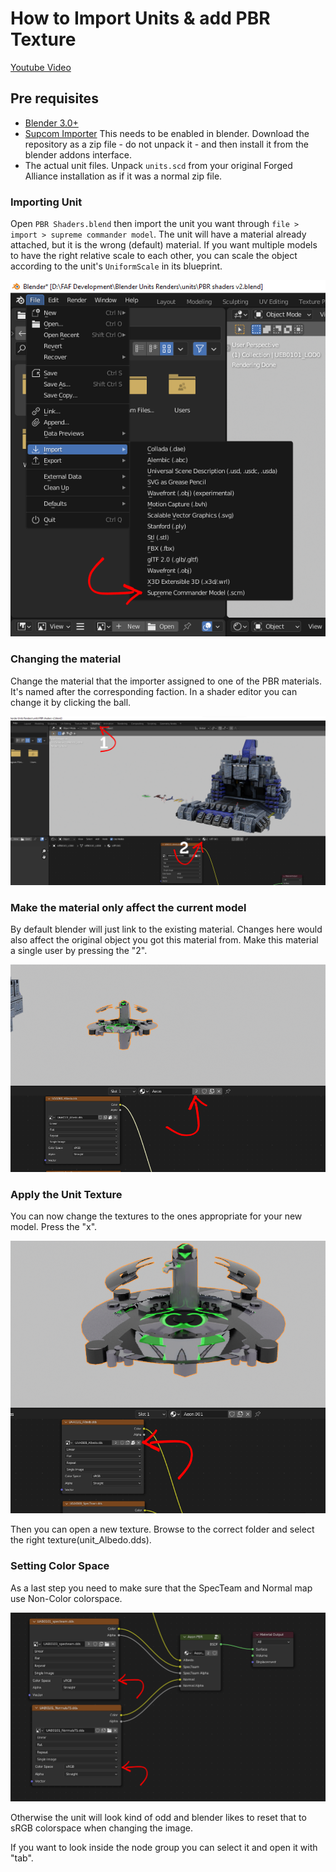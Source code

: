 # How to Import Units & add PBR Texture

[Youtube Video](https://youtu.be/pq9os0NhfB4)
## Pre requisites 
- [Blender 3.0+](https://www.blender.org/download/)
- [Supcom Importer](https://github.com/Solstice245/scstudio) This needs to be enabled in blender. Download the repository as a zip file - do not unpack it - and then install it from the blender addons interface.
- The actual unit files. Unpack `units.scd` from your original Forged Alliance installation as if it was a normal zip file.

### Importing Unit
Open `PBR Shaders.blend` then import the unit you want through `file > import > supreme commander model`. The unit will have a material already attached, but it is the wrong (default) material. If you want multiple models to have the right relative scale to each other, you can scale the object according to the unit's `UniformScale` in its blueprint.

![Adding Unit](/blender/step%201.png)

### Changing the material
Change the material that the importer assigned to one of the PBR materials. It's named after the corresponding faction. In a shader editor you can change it by clicking the ball.

![Applying PBR material](/blender/step2.png)

### Make the material only affect the current model
By default blender will just link to the existing material. Changes here would also affect the original object you got this material from. Make this material a single user by pressing the "2".

![Apply material to spesific Unit](/blender/step3.png)

### Apply the Unit Texture
You can now change the textures to the ones appropriate for your new model. Press the "x".

![remove current texture](/blender/step%204.png)

Then you can open a new texture. Browse to the correct folder and select the right texture(unit_Albedo.dds).

### Setting Color Space
As a last step you need to make sure that the SpecTeam and Normal map use Non-Color colorspace.

![set to no-color](/blender/step%205.png)

Otherwise the unit will look kind of odd and blender likes to reset that to sRGB colorspace when changing the image.

If you want to look inside the node group you can select it and open it with "tab".
